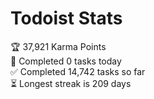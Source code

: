 
# Todoist Stats

<!-- TODO-IST:START -->
🏆  37,921 Karma Points           
🌸  Completed 0 tasks today           
✅  Completed 14,742 tasks so far           
⏳  Longest streak is 209 days
<!-- TODO-IST:END -->
